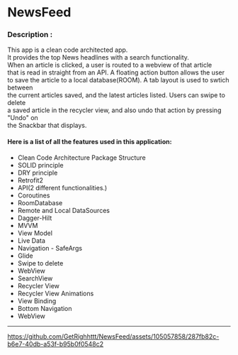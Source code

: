 # NewsFeed

### Description :

<p>This app is a clean code architected app.<br>
It provides the top News headlines with a search functionality.<br>
When an article is clicked, a user is routed to a webview of that article<br>
that is read in straight from an API. A floating action button allows the user<br>
to save the article to a local database(ROOM). A tab layout is used to swtich between<br>
the current articles saved, and the latest articles listed. Users can swipe to delete<br>
a saved article in the recycler view, and also undo that action by pressing "Undo" on<br>
the Snackbar that displays.

#### Here is a list of all the features used in this application:

- Clean Code Architecture Package Structure
- SOLID principle
- DRY principle
- Retrofit2
- API(2 different functionalities.)
- Coroutines
- RoomDatabase
- Remote and Local DataSources
- Dagger-Hilt
- MVVM
- View Model
- Live Data
- Navigation - SafeArgs
- Glide
- Swipe to delete
- WebView
- SearchView
- Recycler View
- Recycler View Animations
- View Binding
- Bottom Navigation
- WebView
<hr>

https://github.com/GetRighhttt/NewsFeed/assets/105057858/287fb82c-b6e7-40db-a53f-b95b0f0548c2
